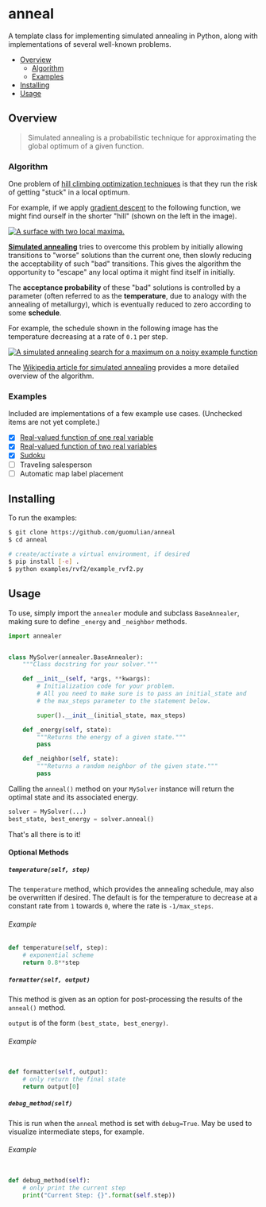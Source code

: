 # anneal
A template class for implementing simulated annealing in Python, along with implementations of several well-known problems.

- [Overview](#overview)
    - [Algorithm](#algorithm)
    - [Examples](#examples)
- [Installing](#installing)
- [Usage](#usage)

## Overview
> Simulated annealing is a probabilistic technique for approximating the global optimum of a given function.

### Algorithm

One problem of [hill climbing optimization techniques](https://en.wikipedia.org/wiki/Hill_climbing) is that they run the risk of getting "stuck" in a local optimum.

For example, if we apply [gradient descent](https://en.wikipedia.org/wiki/Gradient_descent) to the following function, we might find ourself in the shorter "hill" (shown on the left in the image).

[![A surface with two local maxima.][non-convex-example-image]](https://commons.wikimedia.org/wiki/File:Local_maximum.png)

**[Simulated annealing](https://en.wikipedia.org/wiki/Simulated_annealing)** tries to overcome this problem by initially allowing transitions to "worse" solutions than the current one, then slowly reducing the acceptability of such "bad" transitions. This gives the algorithm the opportunity to "escape" any local optima it might find itself in initially.

The **acceptance probability** of these "bad" solutions is controlled by a parameter (often referred to as the **temperature**, due to analogy with the annealing of metallurgy), which is eventually reduced to zero according to some **schedule**.

For example, the schedule shown in the following image has the temperature decreasing at a rate of `0.1` per step.

[![A simulated annealing search for a maximum on a noisy example function][wikipedia-image]](https://commons.wikimedia.org/wiki/File:Hill_Climbing_with_Simulated_Annealing.gif)

The [Wikipedia article for simulated annealing](https://en.wikipedia.org/wiki/Simulated_annealing) provides a more detailed overview of the algorithm.


### Examples
Included are implementations of a few example use cases. (Unchecked items are not yet complete.)

- [x] [Real-valued function of one real variable](./examples/rvf1/)
- [x] [Real-valued function of two real variables](./examples/rvf2/)
- [x] [Sudoku](./examples/sudoku/)
- [ ] Traveling salesperson
- [ ] Automatic map label placement

## Installing
To run the examples:
```bash
$ git clone https://github.com/guomulian/anneal
$ cd anneal

# create/activate a virtual environment, if desired
$ pip install [-e] .
$ python examples/rvf2/example_rvf2.py
```

## Usage

To use, simply import the `annealer` module and subclass `BaseAnnealer`, making sure to define `_energy` and `_neighbor` methods.

```python
import annealer


class MySolver(annealer.BaseAnnealer):
    """Class docstring for your solver."""

    def __init__(self, *args, **kwargs):
        # Initialization code for your problem.
        # All you need to make sure is to pass an initial_state and
        # the max_steps parameter to the statement below.

        super().__init__(initial_state, max_steps)

    def _energy(self, state):
        """Returns the energy of a given state."""
        pass

    def _neighbor(self, state):
        """Returns a random neighbor of the given state."""
        pass
```

Calling the `anneal()` method on your `MySolver` instance will return the optimal state and its associated energy.

```python
solver = MySolver(...)
best_state, best_energy = solver.anneal()
```

That's all there is to it!

#### Optional Methods
##### `temperature(self, step)`
The `temperature` method, which provides the annealing schedule, may also be overwritten if desired. The default is for the temperature to decrease at a constant rate from `1` towards `0`, where the rate is `-1/max_steps`. 

###### Example
```python
def temperature(self, step):
    # exponential scheme
    return 0.8**step
```
##### `formatter(self, output)`
This method is given as an option for post-processing the results of the `anneal()` method.

`output` is of the form `(best_state, best_energy)`.

###### Example
```python

def formatter(self, output):
    # only return the final state
    return output[0]
```
##### `debug_method(self)`
This is run when the `anneal` method is set with `debug=True`. May be used to visualize intermediate steps, for example.

###### Example
```python

def debug_method(self):
    # only print the current step
    print("Current Step: {}".format(self.step))
```

[wikipedia-image]: https://upload.wikimedia.org/wikipedia/commons/d/d5/Hill_Climbing_with_Simulated_Annealing.gif
[non-convex-example-image]: https://upload.wikimedia.org/wikipedia/commons/thumb/7/7e/Local_maximum.png/260px-Local_maximum.png
